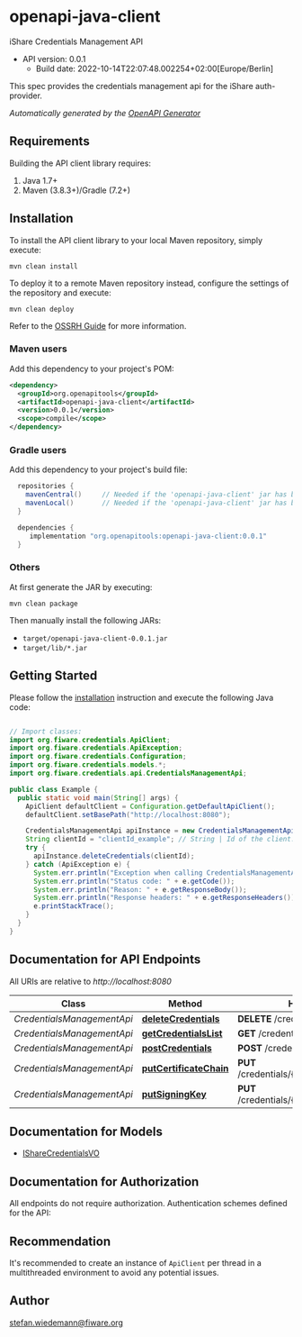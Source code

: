 # openapi-java-client

iShare Credentials Management API
- API version: 0.0.1
  - Build date: 2022-10-14T22:07:48.002254+02:00[Europe/Berlin]

This spec provides the credentials management api for the iShare auth-provider.


*Automatically generated by the [OpenAPI Generator](https://openapi-generator.tech)*


## Requirements

Building the API client library requires:
1. Java 1.7+
2. Maven (3.8.3+)/Gradle (7.2+)

## Installation

To install the API client library to your local Maven repository, simply execute:

```shell
mvn clean install
```

To deploy it to a remote Maven repository instead, configure the settings of the repository and execute:

```shell
mvn clean deploy
```

Refer to the [OSSRH Guide](http://central.sonatype.org/pages/ossrh-guide.html) for more information.

### Maven users

Add this dependency to your project's POM:

```xml
<dependency>
  <groupId>org.openapitools</groupId>
  <artifactId>openapi-java-client</artifactId>
  <version>0.0.1</version>
  <scope>compile</scope>
</dependency>
```

### Gradle users

Add this dependency to your project's build file:

```groovy
  repositories {
    mavenCentral()     // Needed if the 'openapi-java-client' jar has been published to maven central.
    mavenLocal()       // Needed if the 'openapi-java-client' jar has been published to the local maven repo.
  }

  dependencies {
     implementation "org.openapitools:openapi-java-client:0.0.1"
  }
```

### Others

At first generate the JAR by executing:

```shell
mvn clean package
```

Then manually install the following JARs:

* `target/openapi-java-client-0.0.1.jar`
* `target/lib/*.jar`

## Getting Started

Please follow the [installation](#installation) instruction and execute the following Java code:

```java

// Import classes:
import org.fiware.credentials.ApiClient;
import org.fiware.credentials.ApiException;
import org.fiware.credentials.Configuration;
import org.fiware.credentials.models.*;
import org.fiware.credentials.api.CredentialsManagementApi;

public class Example {
  public static void main(String[] args) {
    ApiClient defaultClient = Configuration.getDefaultApiClient();
    defaultClient.setBasePath("http://localhost:8080");

    CredentialsManagementApi apiInstance = new CredentialsManagementApi(defaultClient);
    String clientId = "clientId_example"; // String | Id of the client.
    try {
      apiInstance.deleteCredentials(clientId);
    } catch (ApiException e) {
      System.err.println("Exception when calling CredentialsManagementApi#deleteCredentials");
      System.err.println("Status code: " + e.getCode());
      System.err.println("Reason: " + e.getResponseBody());
      System.err.println("Response headers: " + e.getResponseHeaders());
      e.printStackTrace();
    }
  }
}

```

## Documentation for API Endpoints

All URIs are relative to *http://localhost:8080*

Class | Method | HTTP request | Description
------------ | ------------- | ------------- | -------------
*CredentialsManagementApi* | [**deleteCredentials**](docs/CredentialsManagementApi.md#deleteCredentials) | **DELETE** /credentials/{clientId} | 
*CredentialsManagementApi* | [**getCredentialsList**](docs/CredentialsManagementApi.md#getCredentialsList) | **GET** /credentials | 
*CredentialsManagementApi* | [**postCredentials**](docs/CredentialsManagementApi.md#postCredentials) | **POST** /credentials/{clientId} | 
*CredentialsManagementApi* | [**putCertificateChain**](docs/CredentialsManagementApi.md#putCertificateChain) | **PUT** /credentials/{clientId}/certificateChain | 
*CredentialsManagementApi* | [**putSigningKey**](docs/CredentialsManagementApi.md#putSigningKey) | **PUT** /credentials/{clientId}/signingKey | 


## Documentation for Models

 - [IShareCredentialsVO](docs/IShareCredentialsVO.md)


## Documentation for Authorization

All endpoints do not require authorization.
Authentication schemes defined for the API:

## Recommendation

It's recommended to create an instance of `ApiClient` per thread in a multithreaded environment to avoid any potential issues.

## Author

stefan.wiedemann@fiware.org

